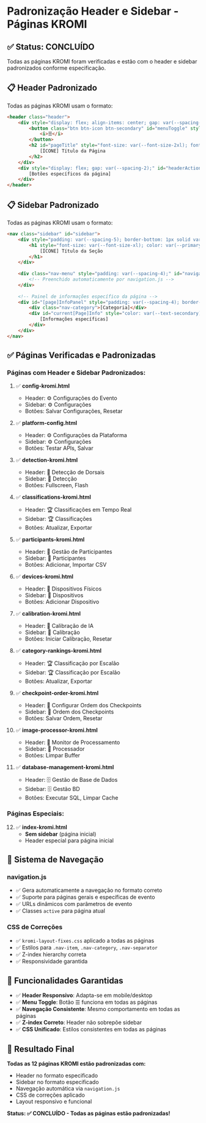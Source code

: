 # Padronização Header e Sidebar - Páginas KROMI

## ✅ **Status: CONCLUÍDO**

Todas as páginas KROMI foram verificadas e estão com o header e sidebar padronizados conforme especificação.

## 📋 **Header Padronizado**

Todas as páginas KROMI usam o formato:

```html
<header class="header">
    <div style="display: flex; align-items: center; gap: var(--spacing-4);">
        <button class="btn btn-icon btn-secondary" id="menuToggle" style="display: none;">
            <i>☰</i>
        </button>
        <h2 id="pageTitle" style="font-size: var(--font-size-2xl); font-weight: 600; margin: 0;">
            [ÍCONE] Título da Página
        </h2>
    </div>
    <div style="display: flex; gap: var(--spacing-2);" id="headerActions">
        [Botões específicos da página]
    </div>
</header>
```

## 📋 **Sidebar Padronizado**

Todas as páginas KROMI usam o formato:

```html
<nav class="sidebar" id="sidebar">
    <div style="padding: var(--spacing-5); border-bottom: 1px solid var(--border-color);">
        <h1 style="font-size: var(--font-size-xl); color: var(--primary); font-weight: 600; margin: 0;">
            [ÍCONE] Título da Seção
        </h1>
    </div>
    
    <div class="nav-menu" style="padding: var(--spacing-4);" id="navigationMenu">
        <!-- Preenchido automaticamente por navigation.js -->
    </div>
    
    <!-- Painel de informações específico da página -->
    <div id="[page]InfoPanel" style="padding: var(--spacing-4); border-top: 1px solid var(--border-color);">
        <div class="nav-category">[Categoria]</div>
        <div id="current[Page]Info" style="color: var(--text-secondary); font-size: var(--font-size-sm);">
            [Informações específicas]
        </div>
    </div>
</nav>
```

## ✅ **Páginas Verificadas e Padronizadas**

### **Páginas com Header e Sidebar Padronizados:**

1. ✅ **config-kromi.html**
   - Header: ⚙️ Configurações do Evento
   - Sidebar: ⚙️ Configurações
   - Botões: Salvar Configurações, Resetar

2. ✅ **platform-config.html**
   - Header: ⚙️ Configurações da Plataforma
   - Sidebar: ⚙️ Configurações
   - Botões: Testar APIs, Salvar

3. ✅ **detection-kromi.html**
   - Header: 📱 Detecção de Dorsais
   - Sidebar: 📱 Detecção
   - Botões: Fullscreen, Flash

4. ✅ **classifications-kromi.html**
   - Header: 🏆 Classificações em Tempo Real
   - Sidebar: 🏆 Classificações
   - Botões: Atualizar, Exportar

5. ✅ **participants-kromi.html**
   - Header: 👥 Gestão de Participantes
   - Sidebar: 👥 Participantes
   - Botões: Adicionar, Importar CSV

6. ✅ **devices-kromi.html**
   - Header: 📱 Dispositivos Físicos
   - Sidebar: 📱 Dispositivos
   - Botões: Adicionar Dispositivo

7. ✅ **calibration-kromi.html**
   - Header: 🔧 Calibração de IA
   - Sidebar: 🔧 Calibração
   - Botões: Iniciar Calibração, Resetar

8. ✅ **category-rankings-kromi.html**
   - Header: 🏆 Classificação por Escalão
   - Sidebar: 🏆 Classificação por Escalão
   - Botões: Atualizar, Exportar

9. ✅ **checkpoint-order-kromi.html**
   - Header: 📍 Configurar Ordem dos Checkpoints
   - Sidebar: 📍 Ordem dos Checkpoints
   - Botões: Salvar Ordem, Resetar

10. ✅ **image-processor-kromi.html**
    - Header: 🤖 Monitor de Processamento
    - Sidebar: 🤖 Processador
    - Botões: Limpar Buffer

11. ✅ **database-management-kromi.html**
    - Header: 🗄️ Gestão de Base de Dados
    - Sidebar: 🗄️ Gestão BD
    - Botões: Executar SQL, Limpar Cache

### **Páginas Especiais:**

12. ✅ **index-kromi.html**
    - **Sem sidebar** (página inicial)
    - Header especial para página inicial

## 🔧 **Sistema de Navegação**

### **navigation.js**
- ✅ Gera automaticamente a navegação no formato correto
- ✅ Suporte para páginas gerais e específicas de evento
- ✅ URLs dinâmicos com parâmetros de evento
- ✅ Classes `active` para página atual

### **CSS de Correções**
- ✅ `kromi-layout-fixes.css` aplicado a todas as páginas
- ✅ Estilos para `.nav-item`, `.nav-category`, `.nav-separator`
- ✅ Z-index hierarchy correta
- ✅ Responsividade garantida

## 📱 **Funcionalidades Garantidas**

- ✅ **Header Responsivo**: Adapta-se em mobile/desktop
- ✅ **Menu Toggle**: Botão ☰ funciona em todas as páginas
- ✅ **Navegação Consistente**: Mesmo comportamento em todas as páginas
- ✅ **Z-index Correto**: Header não sobrepõe sidebar
- ✅ **CSS Unificado**: Estilos consistentes em todas as páginas

## 🎯 **Resultado Final**

**Todas as 12 páginas KROMI estão padronizadas com:**
- Header no formato especificado
- Sidebar no formato especificado
- Navegação automática via `navigation.js`
- CSS de correções aplicado
- Layout responsivo e funcional

**Status: ✅ CONCLUÍDO - Todas as páginas estão padronizadas!**
